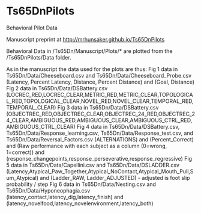 Ts65DnPilots
============

Behavioral Pilot Data

Manuscript preprint at http://mrhunsaker.github.io/Ts65DnPilots

Behavioral Data in /Ts65Dn/Manuscript/Plots/* are plotted from the /Ts65DnPilots/Data folder.

As in the manuscript the data used for the plots are thus:
Fig 1 data in Ts65Dn/Data/Cheeseboard.csv and Ts65Dn/Data/Cheeseboard_Probe.csv
(Latency, Percent Latency, Distance, Percent Distance) and (Goal, Distance)
Fig 2 data in Ts65Dn/Data/DSBattery.csv
(LOCREC_RED,LOCREC_CLEAR,METRIC_RED,METRIC_CLEAR,TOPOLOGICAL_RED,TOPOLOGICAL_CLEAR,NOVEL_RED,NOVEL_CLEAR,TEMPORAL_RED,TEMPORAL_CLEAR)
Fig 3 data in Ts65Dn/Data/DSBattery.csv
(OBJECTREC_RED,OBJECTREC_CLEAR,OBJECTREC_24_RED,OBJECTREC_24_CLEAR,AMBIGUOUS_RED,AMBIGUOUS_CLEAR,AMBIGUOUS_CTRL_RED,AMBIGUOUS_CTRL_CLEAR)
Fig 4 data in Ts65Dn/Data/DSBattery.csv, Ts65Dn/Data/Response_learning.csv,  Ts65Dn/Data/Response_test.csv, and Ts65Dn/Data/Reversal_Factors.csv
(ALTERNATIONS) and (Percent_Correct) and (Raw performance with each subject as a column (0=wrong, 1=correct)) and (response_changepoints,response_perseverative,response_regressive)
Fig 5 data in Ts65Dn/Data/Capellini.csv and Ts65Dn/Data/DSLADDER.csv
(Latency,Atypical_Paw_Together,Atypical_NoContact,Atypical_Mouth_Pull,Sum_Atypical) and (Ladder_RAW, Ladder_ADJUSTED) - adjusted is foot slip probability / step
Fig 6 data in Ts65Dn/Data/Nesting.csv and Ts65Dn/Data/Hyponeophagia.csv
(latency_contact,latency_dig,latency_finish) and (latency_novelfood,latency_novelenvironment,latency_both)
